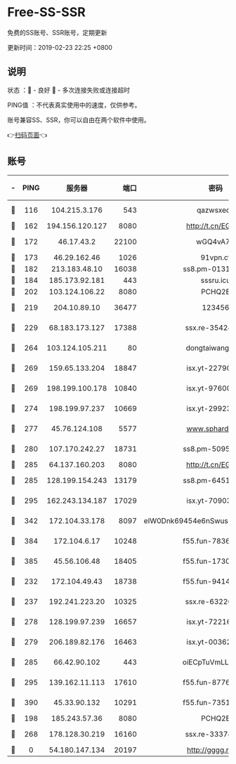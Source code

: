 # Free-SS-SSR

免费的SS账号、SSR账号，定期更新

更新时间：2019-02-23 22:25 +0800

## 说明

状态     ：🙂 - 良好 🙁 - 多次连接失败或连接超时

PING值   ：不代表真实使用中的速度，仅供参考。

账号兼容SS、SSR，你可以自由在两个软件中使用。

👉[扫码页面](https://liesauer.github.io/free-ss-ssr.github.io/)👈

## 账号

|-|PING|服务器|端口|密码|加密方式|区域|
|:----:|:----:|:-----:|-----:|:----:|:----:|:----:|
|🙂|116|104.215.3.176|543|qazwsxedc|aes-256-gcm|JP|
|🙂|162|194.156.120.127|8080|http://t.cn/EGJIyrl|rc4-md5|RU|
|🙂|172|46.17.43.2|22100|wGQ4vA7D|aes-256-gcm|RU|
|🙂|173|46.29.162.46|1026|91vpn.cf|rc4-md5|RU|
|🙂|182|213.183.48.10|16038|ss8.pm-01318678|rc4-md5|RU|
|🙂|184|185.173.92.181|443|sssru.icu|rc4-md5|RU|
|🙂|202|103.124.106.22|8080|PCHQ2E|rc4-md5|US|
|🙂|219|204.10.89.10|36477|123456|aes-256-cfb|US|
|🙂|229|68.183.173.127|17388|ssx.re-35424497|aes-256-cfb|US|
|🙂|264|103.124.105.211|80|dongtaiwang.com|aes-256-cfb|US|
|🙂|269|159.65.133.204|18847|isx.yt-22790068|aes-256-cfb|SG|
|🙂|269|198.199.100.178|10840|isx.yt-97600185|aes-256-cfb|US|
|🙂|274|198.199.97.237|10669|isx.yt-29923675|aes-256-cfb|US|
|🙂|277|45.76.124.108|5577|www.sphard.com|aes-256-cfb|AU|
|🙂|280|107.170.242.27|18731|ss8.pm-50950263|aes-256-cfb|US|
|🙂|285|64.137.160.203|8080|http://t.cn/EGJIyrl|rc4-md5|CA|
|🙂|285|128.199.154.243|13179|ss8.pm-64511599|aes-256-cfb|SG|
|🙂|295|162.243.134.187|17029|isx.yt-70903569|aes-256-cfb|US|
|🙂|342|172.104.33.178|8097|eIW0Dnk69454e6nSwuspv9DmS201tQ0D|aes-256-cfb|SG|
|🙂|384|172.104.6.17|10248|f55.fun-78360191|aes-256-cfb|US|
|🙂|385|45.56.106.48|18405|f55.fun-17301402|aes-256-cfb|US|
|🙂|232|172.104.49.43|18738|f55.fun-94147766|aes-256-cfb|SG|
|🙂|237|192.241.223.20|10325|ssx.re-63226148|aes-256-cfb|US|
|🙂|278|128.199.97.239|16657|isx.yt-72216653|aes-256-cfb|SG|
|🙂|279|206.189.82.176|16463|isx.yt-00362323|aes-256-cfb|SG|
|🙂|285|66.42.90.102|443|oiECpTuVmLLxk4Ts|aes-256-cfb|US|
|🙂|295|139.162.11.113|17610|f55.fun-87762700|aes-256-cfb|SG|
|🙂|390|45.33.90.132|10291|f55.fun-73512768|aes-256-cfb|US|
|🙁|198|185.243.57.36|8080|PCHQ2E|rc4-md5|US|
|🙁|268|178.128.30.219|16160|ssx.re-33374521|aes-256-cfb|SG|
|🙁|0|54.180.147.134|20197|http://gggg.rocks|chacha20|KR|
